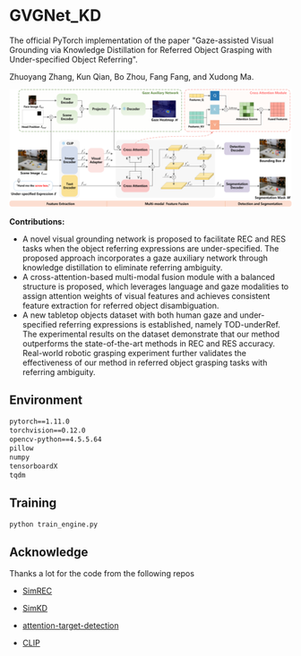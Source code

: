 # GVGNet_KD
The official PyTorch implementation of the paper "Gaze-assisted Visual Grounding via Knowledge Distillation for Referred Object Grasping with Under-specified Object Referring".

Zhuoyang Zhang, Kun Qian, Bo Zhou, Fang Fang, and Xudong Ma.

<p align="center">
  <img src="framework.png" width="1000">
</p>

**Contributions:**
* A novel visual grounding network is proposed to facilitate REC and RES tasks when the object referring expressions are under-specified. The proposed approach incorporates a gaze auxiliary network through knowledge distillation to eliminate referring ambiguity.
* A cross-attention-based multi-modal fusion module with a balanced structure is proposed, which leverages language and gaze modalities to assign attention weights of visual features and achieves consistent feature extraction for referred object disambiguation.
* A new tabletop objects dataset with both human gaze and under-specified referring expressions is established, namely TOD-underRef. The experimental results on the dataset demonstrate that our method outperforms the state-of-the-art methods in REC and RES accuracy. Real-world robotic grasping experiment further validates the effectiveness of our method in referred object grasping tasks with referring ambiguity.

## Environment
```
pytorch==1.11.0
torchvision==0.12.0
opencv-python==4.5.5.64
pillow
numpy
tensorboardX
tqdm
```

## Training
```
python train_engine.py
```

## Acknowledge
Thanks a lot for the code from the following repos

* [SimREC](https://github.com/luogen1996/SimREC/tree/main)

* [SimKD](https://github.com/DefangChen/SimKD)

* [attention-target-detection](https://github.com/ejcgt/attention-target-detection)

* [CLIP](https://github.com/openai/CLIP)
